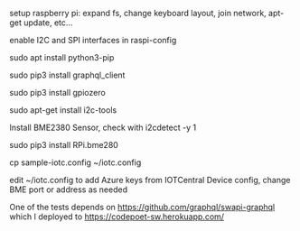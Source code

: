 setup raspberry pi: expand fs, change keyboard layout, join network, apt-get update, etc...

enable I2C and SPI interfaces in raspi-config

sudo apt install python3-pip

sudo pip3 install graphql_client

sudo pip3 install gpiozero

sudo apt-get install i2c-tools

Install BME2380 Sensor, check with i2cdetect -y 1

sudo pip3 install RPi.bme280

cp sample-iotc.config ~/iotc.config

edit ~/iotc.config to add Azure keys from IOTCentral Device config, change BME port or address as needed

One of the tests depends on https://github.com/graphql/swapi-graphql which I deployed to https://codepoet-sw.herokuapp.com/
